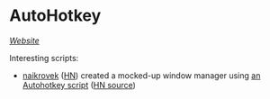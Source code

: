 # AutoHotkey

_[Website](https://www.autohotkey.com/)_

Interesting scripts:

- [naikrovek](https://github.com/naikrovek)
  ([HN](https://news.ycombinator.com/user?id=naikrovek)) created a mocked-up
  window manager using
  [an Autohotkey script](https://gist.github.com/naikrovek/b13a77d169de0e192bcf48fec02bc21f)
  ([HN source](https://news.ycombinator.com/item?id=33171016))
